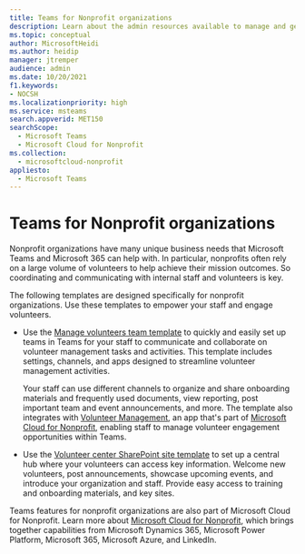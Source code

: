 ```yaml
---
title: Teams for Nonprofit organizations
description: Learn about the admin resources available to manage and get the most out of Teams for your nonprofit organization.
ms.topic: conceptual
author: MicrosoftHeidi
ms.author: heidip
manager: jtremper
audience: admin
ms.date: 10/20/2021
f1.keywords:
- NOCSH
ms.localizationpriority: high
ms.service: msteams
search.appverid: MET150
searchScope:
  - Microsoft Teams
  - Microsoft Cloud for Nonprofit
ms.collection: 
  - microsoftcloud-nonprofit
appliesto: 
  - Microsoft Teams
---
```


# Teams for Nonprofit organizations

Nonprofit organizations have many unique business needs that Microsoft Teams and Microsoft 365 can help with. In particular, nonprofits often rely on a large volume of volunteers to help achieve their mission outcomes. So coordinating and communicating with internal staff and volunteers is key.

The following templates are designed specifically for nonprofit organizations. Use these templates to empower your staff and engage volunteers.

- Use the [Manage volunteers team template](../team-templates-nonprofit.md) to quickly and easily set up teams in Teams for your staff to communicate and collaborate on volunteer management tasks and activities. This template includes settings, channels, and apps designed to streamline volunteer management activities.

    Your staff can use different channels to organize and share onboarding materials and frequently used documents, view reporting, post important team and event announcements, and more. The template also integrates with [Volunteer Management](/dynamics365/industry/nonprofit/volunteer-management-use), an app that's part of [Microsoft Cloud for Nonprofit](/industry/nonprofit), enabling staff to manage volunteer engagement opportunities within Teams.

- Use the [Volunteer center SharePoint site template](https://support.microsoft.com/office/use-the-sharepoint-volunteer-center-template-b2ddd3b5-eb1a-425d-b059-a51ed9bff819) to set up a central hub where your volunteers can access key information. Welcome new volunteers, post announcements, showcase upcoming events, and introduce your organization and staff. Provide easy access to training and onboarding materials, and key sites.

Teams features for nonprofit organizations are also part of Microsoft Cloud for Nonprofit. Learn more about [Microsoft Cloud for Nonprofit](/industry/nonprofit), which brings together capabilities from Microsoft Dynamics 365, Microsoft Power Platform, Microsoft 365, Microsoft Azure, and LinkedIn.
